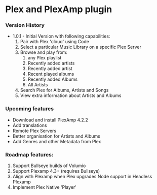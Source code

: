 # Plex and PlexAmp plugin

### Version History
- 1.0.1 - Initial Version with following capabilities:
  1. Pair with Plex 'cloud' using Code
  2. Select a particular Music Library on a specific Plex Server
  3. Browse and play from:
     1. any Plex playlist
     3. Recently added artists 
     4. Recently added artist 
     4. Recent played albums
     5. Recently added Albums
     6. All Artists
  6. Search Plex for Albums, Artists and Songs
  7. View extra information about Artists and Albums 

### Upcoming features
-  Download and install PlexAmp 4.2.2
- Add translations 
- Remote Plex Servers
- Better organisation for Artists and Albums
- Add Genres and other Metadata from Plex

### Roadmap features:
1. Support Bullseye builds of Volumio
2. Support Plexamp 4.3+ (requires Bullseye)
3. Align with Plexamp when Plex upgrades Node support in Headless Plexamp
4. Implement Plex Native 'Player' 
   